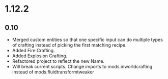 # 1.12.2

## 0.10
- Merged custom entities so that one specific input can do multiple types of crafting instead of picking the first matching recipe.
- Added Fire Crafting.
- Added Explosion Crafting.
- Refactored project to reflect the new Name.
- Will break current scripts. Change imports to mods.inworldcrafting instead of mods.fluidtransformtweaker